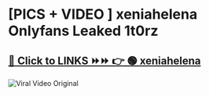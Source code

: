 
 # [PICS + VIDEO ] xeniahelena Onlyfans Leaked 1t0rz

## <h2><a href="https://clipsfans.com/xeniahelena&ref=git">🔗 Click to LINKS ⏩⏩ 👉 🟢 xeniahelena </a></h2>

<a href="https://clipsfans.com/xeniahelena&ref=git" rel="nofollow" data-target="animated-image.originalLink"><img src="https://i.ibb.co.com/xMMVF88/686577567.gif" alt="Viral Video Original" style="max-width: 100%; display: inline-block;" data-target="animated-image.originalImage"></a>

